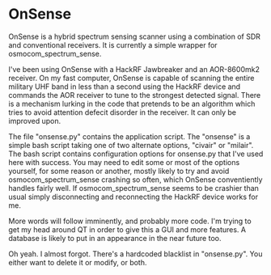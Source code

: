 OnSense
=======

OnSense is a hybrid spectrum sensing scanner using a combination of SDR and conventional receivers.  It is currently a simple wrapper for osmocom_spectrum_sense.

I've been using OnSense with a HackRF Jawbreaker and an AOR-8600mk2 receiver.  On my fast computer, OnSense is capable of scanning the entire military UHF band in less than a second using the HackRF device and commands the AOR receiver to tune to the strongest detected signal.  There is a mechanism lurking in the code that pretends to be an algorithm which tries to avoid attention defecit disorder in the receiver. It can only be improved upon.

The file "onsense.py" contains the application script.  The "onsense" is a simple bash script taking one of two alternate options, "civair" or "milair".  The bash script contains configuration options for onsense.py that I've used here with success.  You may need to edit some or most of the options yourself, for some reason or another, mostly likely to try and avoid osmocom_spectrum_sense crashing so often, which OnSense conventiently handles fairly well.  If osmocom_spectrum_sense seems to be crashier than usual simply disconnecting and reconnecting the HackRF device works for me.

More words will follow imminently, and probably more code.  I'm trying to get my head around QT in order to give this a GUI and more features.  A database is likely to put in an appearance in the near future too.

Oh yeah.  I almost forgot.  There's a hardcoded blacklist in "onsense.py".  You either want to delete it or modify, or both.


